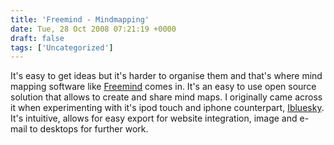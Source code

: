 ```yaml
---
title: 'Freemind - Mindmapping'
date: Tue, 28 Oct 2008 07:21:19 +0000
draft: false
tags: ['Uncategorized']
---
```


It's easy to get ideas but it's harder to organise them and that's where mind mapping software like [Freemind](http://freemind.sourceforge.net/wiki/index.php/Main_Page) comes in. It's an easy to use open source solution that allows to create and share mind maps. I originally came across it when experimenting with it's ipod touch and iphone counterpart, [Ibluesky](http://www.tenero.co.uk/products/). It's intuitive, allows for easy export for website integration, image and e-mail to desktops for further work.